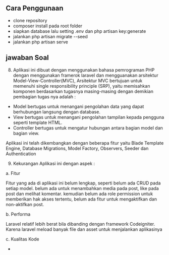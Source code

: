 ## Cara Penggunaan

- clone repository
- composer install pada root folder
- siapkan database lalu setting .env dan php artisan key:generate
- jalankan php artisan migrate --seed
- jalankan php artisan serve

##  jawaban Soal

8. Aplikasi ini dibuat dengan menggunakan bahasa pemrograman PHP dengan menggunakan framerok laravel dan mengguanakan arsitektur Model-View-Controller(MVC), Arsitektur MVC bertujuan untuk memenuhi single responsibility principle (SRP), yaitu memisahkan komponen berdasarkan tugasnya masing-masing dengan demikian pembagian tugas nya adalah :
- Model bertugas untuk menangani pengolahan data yang dapat berhubungan langsung dengan database.
- View bertugas untuk menangani pengolahan tampilan kepada pengguna seperti template HTML.
- Controller bertugas untuk mengatur hubungan antara bagian model dan bagian view.

Aplikasi ini telah dikembangkan dengan beberapa fitur yaitu Blade Template Engine, Database Migrations, Model Factory, Observers, Seeder dan Authentication

9. Kekurangan Aplikasi ini dengan aspek :

a. Fitur

Fitur yang ada di aplikasi ini belum lengkap, seperti belum ada CRUD pada setiap model. 
belum ada untuk menambahkan media pada post, like pada post dan melihat komentar.
kemudian belum ada role permission untuk memberikan hak akses tertentu, belum ada fitur untuk mengaktifkan dan non-aktifkan post.

b. Performa

Laravel relatif lebih berat bila dibanding dengan framework Codeigniter. Karena laravel meload banyak file dan asset untuk menjalankan aplikasinya

c. Kualitas Kode

- 

